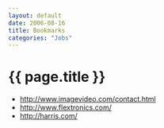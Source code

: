 ```yaml
---
layout: default
date: 2006-08-16
title: Bookmarks
categories: "Jobs"
---
```


# {{ page.title }}


- <http://www.imagevideo.com/contact.html>
- <http://www.flextronics.com/>
- <http://harris.com/>



